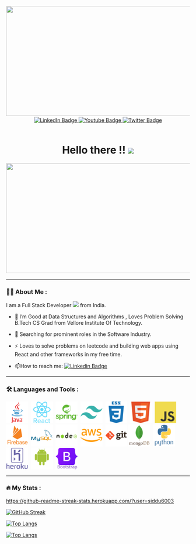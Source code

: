 <div align="center">
  <img src="https://media.giphy.com/media/zOvBKUUEERdNm/giphy.gif" width="600" height="300"/>
</div>


<div id="badges" align="center">
  <a href="https://www.linkedin.com/in/ybvss-siddhartha/">
    <img src="https://img.shields.io/badge/LinkedIn-blue?style=for-the-badge&logo=linkedin&logoColor=white" alt="LinkedIn Badge"/>
  </a>
  <a href="https://leetcode.com/siddu6003/">
    <img src="https://img.shields.io/badge/LeetCode-orange?style=for-the-badge&logo=leetcode&logoColor=white" alt="Youtube Badge"/>
  </a>
  <a href="https://twitter.com/siddu6003">
    <img src="https://img.shields.io/badge/Twitter-blue?style=for-the-badge&logo=twitter&logoColor=white" alt="Twitter Badge"/>
  </a>
  <br>
  <img align="center" src="https://komarev.com/ghpvc/?username=siddu6003&style=flat-square&color=blue" alt=""/>
</div>

<h1 align="center">
  Hello there !!
  <img src="https://media.giphy.com/media/hvRJCLFzcasrR4ia7z/giphy.gif" width="30px"/>
</h1>



<div align="center">
  <img src="https://media.giphy.com/media/o0vwzuFwCGAFO/giphy.gif" width="600" height="300"/>
</div>

---

### :man_technologist: About Me :

I am a Full Stack Developer <img src="https://media.giphy.com/media/WUlplcMpOCEmTGBtBW/giphy.gif" width="30"> from India.

- :telescope: I’m Good at Data Structures and Algorithms , Loves Problem Solving B.Tech CS Grad from Vellore Institute Of Technology.

- :seedling:  Searching for prominent roles in the Software Industry.

- :zap: Loves to solve problems on leetcode and building web apps using React and other frameworks in my free time.

- :mailbox:How to reach me: [![Linkedin Badge](https://img.shields.io/badge/-siddu-blue?style=flat&logo=Linkedin&logoColor=white)](https://www.linkedin.com/in/ybvss-siddhartha/)

---

### :hammer_and_wrench: Languages and Tools :

<div>
  <img src="https://github.com/devicons/devicon/blob/master/icons/java/java-original-wordmark.svg" title="Java" alt="Java" width="60" height="60"/>&nbsp;
  <img src="https://github.com/devicons/devicon/blob/master/icons/react/react-original-wordmark.svg" title="React" alt="React" width="60" height="60"/>&nbsp;
  <img src="https://github.com/devicons/devicon/blob/master/icons/spring/spring-original-wordmark.svg" title="Spring" alt="Spring" width="60" height="60"/>&nbsp;
  <img src="https://github.com/devicons/devicon/blob/master/icons/tailwindcss/tailwindcss-plain.svg" title="Tailwind" alt="Tailwind" width="60" height="60"/>&nbsp;
  <img src="https://github.com/devicons/devicon/blob/master/icons/css3/css3-plain-wordmark.svg"  title="CSS3" alt="CSS" width="60" height="60"/>&nbsp;
  <img src="https://github.com/devicons/devicon/blob/master/icons/html5/html5-original.svg" title="HTML5" alt="HTML" width="60" height="60"/>&nbsp;
  <img src="https://github.com/devicons/devicon/blob/master/icons/javascript/javascript-original.svg" title="JavaScript" alt="JavaScript" width="60" height="60"/>&nbsp;
  <img src="https://github.com/devicons/devicon/blob/master/icons/firebase/firebase-plain-wordmark.svg" title="Firebase" alt="Firebase" width="60" height="60"/>&nbsp;
  <img src="https://github.com/devicons/devicon/blob/master/icons/mysql/mysql-original-wordmark.svg" title="MySQL"  alt="MySQL" width="60" height="60"/>&nbsp;
  <img src="https://github.com/devicons/devicon/blob/master/icons/nodejs/nodejs-original-wordmark.svg" title="NodeJS" alt="NodeJS" width="60" height="60"/>&nbsp;
  <img src="https://github.com/devicons/devicon/blob/master/icons/amazonwebservices/amazonwebservices-plain-wordmark.svg" title="AWS" alt="AWS" width="60" height="60"/>&nbsp;
  <img src="https://github.com/devicons/devicon/blob/master/icons/git/git-original-wordmark.svg" title="Git" **alt="Git" width="60" height="60"/>
  <img src="https://github.com/devicons/devicon/blob/master/icons/mongodb/mongodb-original-wordmark.svg" title="MongoDB" alt="MongoDB" width="60" height="60"/>&nbsp;
  <img src="https://github.com/devicons/devicon/blob/master/icons/python/python-original-wordmark.svg" title="Python" alt="Python" width="60" height="60"/>&nbsp;
  <img src="https://github.com/devicons/devicon/blob/master/icons/heroku/heroku-original-wordmark.svg" title="Heroku" alt="Heroku" width="60" height="60"/>&nbsp;
  <img src="https://github.com/devicons/devicon/blob/master/icons/android/android-original-wordmark.svg" title="Android" alt="Android" width="60" height="60"/>&nbsp;
  <img src="https://github.com/devicons/devicon/blob/master/icons/bootstrap/bootstrap-original-wordmark.svg" title="Bootstrap" alt="Bootstrap" width="60" height="60"/>&nbsp;
</div>

---

### :fire: My Stats :

https://github-readme-streak-stats.herokuapp.com/?user=siddu6003

[![GitHub Streak](http://github-readme-streak-stats.herokuapp.com?user=siddu6003&theme=dark&background=000000)](https://git.io/streak-stats)

[![Top Langs](https://github-readme-stats.vercel.app/api/top-langs/?username=siddu6003)](https://github.com/anuraghazra/github-readme-stats)

[![Top Langs](https://github-readme-stats.vercel.app/api/top-langs/?username=siddu6003&layout=compact&theme=vision-friendly-dark)](https://github.com/anuraghazra/github-readme-stats)

